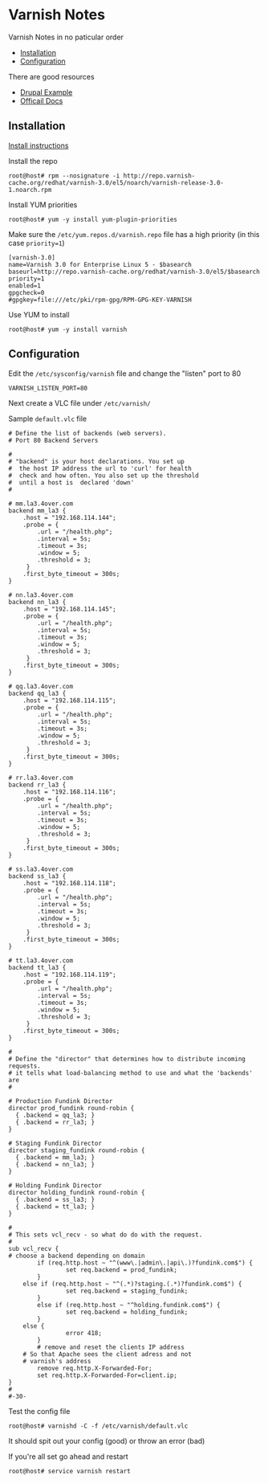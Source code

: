# Varnish Notes

Varnish Notes in no paticular order

* [Installation](#installation)
* [Configuration](#configuration)

There are good resources

* [Drupal Example](http://www.lullabot.com/articles/varnish-multiple-web-servers-drupal)
* [Officail Docs](https://www.varnish-cache.org/docs/2.1/tutorial/advanced_backend_servers.html)

## Installation

[Install instructions](https://www.varnish-cache.org/installation/redhat)

Install the repo
```
root@host# rpm --nosignature -i http://repo.varnish-cache.org/redhat/varnish-3.0/el5/noarch/varnish-release-3.0-1.noarch.rpm
```

Install YUM priorities

```
root@host# yum -y install yum-plugin-priorities
```

Make sure the ` /etc/yum.repos.d/varnish.repo ` file has a high priority (in this case ` priority=1 `)

```
[varnish-3.0]
name=Varnish 3.0 for Enterprise Linux 5 - $basearch
baseurl=http://repo.varnish-cache.org/redhat/varnish-3.0/el5/$basearch
priority=1
enabled=1
gpgcheck=0
#gpgkey=file:///etc/pki/rpm-gpg/RPM-GPG-KEY-VARNISH
```

Use YUM to install

```
root@host# yum -y install varnish
```

## Configuration

Edit the ` /etc/sysconfig/varnish ` file and change the "listen" port to 80

```
VARNISH_LISTEN_PORT=80
```

Next create a VLC file under ` /etc/varnish/ `

Sample ` default.vlc ` file
```
# Define the list of backends (web servers).
# Port 80 Backend Servers

#
# "backend" is your host declarations. You set up
#  the host IP address the url to 'curl' for health
#  check and how often. You also set up the threshold
#  until a host is  declared 'down'
#

# mm.la3.4over.com
backend mm_la3 {
	.host = "192.168.114.144";
	.probe = {
		.url = "/health.php";
		.interval = 5s;
		.timeout = 3s;
		.window = 5;
		.threshold = 3;
	 }
	.first_byte_timeout = 300s;
}

# nn.la3.4over.com
backend nn_la3 {
	.host = "192.168.114.145";
	.probe = {
		.url = "/health.php";
		.interval = 5s;
		.timeout = 3s;
		.window = 5;
		.threshold = 3;
	 }
	.first_byte_timeout = 300s;
}

# qq.la3.4over.com
backend qq_la3 {
	.host = "192.168.114.115";
	.probe = {
		.url = "/health.php";
		.interval = 5s;
		.timeout = 3s;
		.window = 5;
		.threshold = 3;
	 }
	.first_byte_timeout = 300s;
}

# rr.la3.4over.com
backend rr_la3 {
	.host = "192.168.114.116";
	.probe = {
		.url = "/health.php";
		.interval = 5s;
		.timeout = 3s;
		.window = 5;
		.threshold = 3;
	 }
	.first_byte_timeout = 300s;
}

# ss.la3.4over.com
backend ss_la3 {
	.host = "192.168.114.118";
	.probe = {
		.url = "/health.php";
		.interval = 5s;
		.timeout = 3s;
		.window = 5;
		.threshold = 3;
	 }
	.first_byte_timeout = 300s;
}

# tt.la3.4over.com
backend tt_la3 {
	.host = "192.168.114.119";
	.probe = {
		.url = "/health.php";
		.interval = 5s;
		.timeout = 3s;
		.window = 5;
		.threshold = 3;
	 }
	.first_byte_timeout = 300s;
}

#
# Define the "director" that determines how to distribute incoming requests.
# it tells what load-balancing method to use and what the 'backends' are
#

# Production Fundink Director
director prod_fundink round-robin {
  { .backend = qq_la3; }
  { .backend = rr_la3; }
}

# Staging Fundink Director
director staging_fundink round-robin {
  { .backend = mm_la3; }
  { .backend = nn_la3; }
}

# Holding Fundink Director
director holding_fundink round-robin {
  { .backend = ss_la3; }
  { .backend = tt_la3; }
}

#
# This sets vcl_recv - so what do do with the request.
#
sub vcl_recv {
# choose a backend depending on domain
        if (req.http.host ~ "^(www\.|admin\.|api\.)?fundink.com$") {
                set req.backend = prod_fundink;
        }
	else if (req.http.host ~ "^(.*)?staging.(.*)?fundink.com$") {
                set req.backend = staging_fundink;
        }
        else if (req.http.host ~ "^holding.fundink.com$") {
                set req.backend = holding_fundink;
        }
	else {
              	error 418;
        }
        # remove and reset the clients IP address
	# So that Apache sees the client adress and not
	# varnish's address
        remove req.http.X-Forwarded-For;
        set req.http.X-Forwarded-For=client.ip;
}
#
#-30-
```

Test the config file

```
root@host# varnishd -C -f /etc/varnish/default.vlc
```

It should spit out your config (good) or throw an error (bad)

If you're all set go ahead and restart

```
root@host# service varnish restart
```
